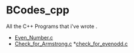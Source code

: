 # BCodes_cpp
All the C++ Programs that i've wrote . 
* [Even_Number.c](evennumber.c)
* [Check_for_Armstrong.c](armstrong.c)
  *[check_for_evenodd.c](evenorodd.c)
